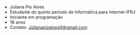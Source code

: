 - Juliana Pio Alves
- Estudante do quinto período de informática para internet-IFRJ
- Iniciante em programação
- 18 anos
- Contato: Julianapioalves0@gmail.com

